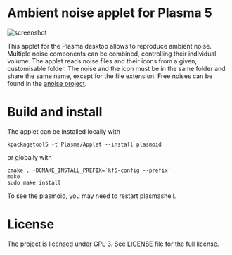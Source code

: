 # Ambient noise applet for Plasma 5
![screenshot](https://user-images.githubusercontent.com/8300317/27251595-acf7e666-534a-11e7-95ba-dc1f70f4e18b.png)

This applet for the Plasma desktop allows to reproduce ambient noise.
Multiple noise components can be combined, controlling their individual volume.
The applet reads noise files and their icons from a given, customisable folder.
The noise and the icon must be in the same folder and share the same name,
except for the file extension.
Free noises can be found in the [anoise project](http://anoise.tuxfamily.org/).

# Build and install
The applet can be installed locally with
```
kpackagetool5 -t Plasma/Applet --install plasmoid
```
or globally with
```
cmake . -DCMAKE_INSTALL_PREFIX=`kf5-config --prefix`
make
sudo make install
```
To see the plasmoid, you may need to restart plasmashell.

# License
The project is licensed under GPL 3. See [LICENSE](./LICENSE)
file for the full license.
